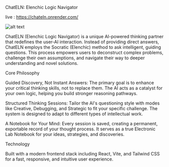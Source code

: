 ChatELN: Elenchic Logic Navigator

live : https://chateln.onrender.com/


![alt text](https://img.shields.io/badge/License-MIT-blue.svg)



ChatELN (Elenchic Logic Navigator) is a unique AI-powered thinking partner that redefines the user-AI interaction. Instead of providing direct answers, ChatELN employs the Socratic (Elenchic) method to ask intelligent, guiding questions. This process empowers users to deconstruct complex problems, challenge their own assumptions, and navigate their way to deeper understanding and novel solutions.

Core Philosophy

Guided Discovery, Not Instant Answers: The primary goal is to enhance your critical thinking skills, not to replace them. The AI acts as a catalyst for your own logic, helping you build stronger reasoning pathways.

Structured Thinking Sessions: Tailor the AI's questioning style with modes like Creative, Debugging, and Strategic to fit your specific challenge. The system is designed to adapt to different types of intellectual work.

A Notebook for Your Mind: Every session is saved, creating a permanent, exportable record of your thought process. It serves as a true Electronic Lab Notebook for your ideas, strategies, and discoveries.

Technology

Built with a modern frontend stack including React, Vite, and Tailwind CSS for a fast, responsive, and intuitive user experience.